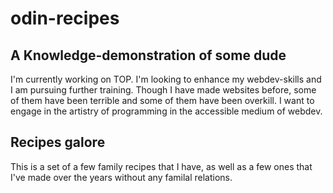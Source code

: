 # odin-recipes
## A Knowledge-demonstration of some dude

I'm currently working on TOP. I'm looking to enhance my webdev-skills and I am pursuing further training. Though I have made websites before, some of them have been terrible and some of them have been overkill. I want to engage in the artistry of programming in the accessible medium of webdev.

## Recipes galore

This is a set of a few family recipes that I have, as well as a few ones that I've made over the years without any familal relations.


